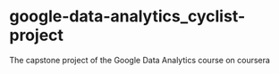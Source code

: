 # google-data-analytics_cyclist-project
The capstone project of the Google Data Analytics course on coursera
